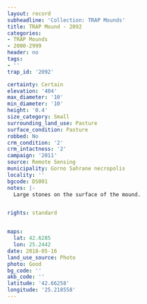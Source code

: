 ```yaml
---
layout: record
subheadline: 'Collection: TRAP Mounds'
title: TRAP Mound - 2092
categories:
- TRAP Mounds
- 2000-2999
header: no
tags:
- ''
trap_id: '2092'

certainty: Certain
elevation: '404'
max_diameter: '10'
min_diameter: '10'
height: '0.4'
size_category: Small
surrounding_land_use: Pasture
surface_condition: Pasture
robbed: No
crm_condition: '2'
crm_intactness: '2'
campaign: '2011'
source: Remote Sensing
municipality: Gorno Sahrane necropolis
locality: ''
bgcode: DS001
notes: |-
  Large stones on the surface of the mound.


rights: standard


maps:
  lat: 42.6285
  lon: 25.2442
date: 2018-05-16
land_use_source: Photo
photo: Good
bg_code: ''
akb_code: ''
latitude: '42.66258'
longitude: '25.218558'
---
```


